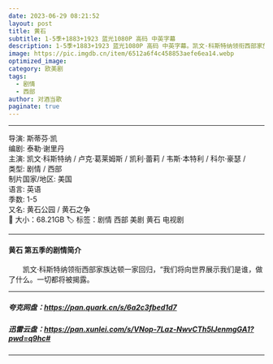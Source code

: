 ```yaml
---
date: 2023-06-29 08:21:52
layout: post
title: 黄石
subtitle: 1-5季+1883+1923 蓝光1080P 高码 中英字幕
description: 1-5季+1883+1923 蓝光1080P 高码 中英字幕。凯文·科斯特纳领衔西部家族达顿一家回归，“我们将向世界展示我们是谁，做了什么。一切都将被揭露...
image: https://pic.imgdb.cn/item/6512a6f4c458853aefe6ea14.webp
optimized_image: 
category: 欧美剧
tags:
  - 剧情
  - 西部
author: 对酒当歌
paginate: true
---
```


---
导演: 斯蒂芬·凯  
编剧: 泰勒·谢里丹  
主演: 凯文·科斯特纳 / 卢克·葛莱姆斯 / 凯利·蕾莉 / 韦斯·本特利 / 科尔·豪瑟 /  
类型: 剧情 / 西部  
制片国家/地区: 美国  
语言: 英语  
季数: 1-5  
又名: 黄石公园 / 黄石之争  
📁 大小：68.21GB
🏷 标签：剧情 西部 美剧 黄石 电视剧

---

#### 黄石 第五季的剧情简介

　　凯文·科斯特纳领衔西部家族达顿一家回归，“我们将向世界展示我们是谁，做了什么。一切都将被揭露。  

---

##### 夸克网盘：<https://pan.quark.cn/s/6a2c3fbed1d7>

##### 迅雷云盘：<https://pan.xunlei.com/s/VNop-7Laz-NwvCTh5IJenmgGA1?pwd=q9hc#>

---
